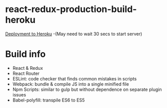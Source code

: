 # react-redux-production-build-heroku
[Deployment to Heroku](https://goo.gl/P25DR2)
-(May need to wait 30 secs to start server)

# Build info
- React & Redux
- React Router
- ESLint: code checker that finds common mistakes in scripts
- Webpack: bundle & compile JS into a single minified file
- Npm Scripts: similar to gulp but without dependence on separate plugin issues
- Babel-polyfill: transpile ES6 to ES5
